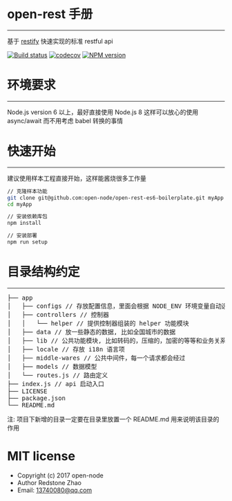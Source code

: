 # open-rest 手册
------------------------------

基于 [restify](https://github.com/restify/node-restify) 快速实现的标准 restful api

[![Build status](https://api.travis-ci.org/open-node/open-rest.svg?branch=master)](https://travis-ci.org/open-node/open-rest)
[![codecov](https://codecov.io/gh/open-node/open-rest/branch/master/graph/badge.svg)](https://codecov.io/gh/open-node/open-rest)
[![NPM version](https://img.shields.io/npm/v/open-rest.svg?style=flat-square)](https://www.npmjs.com/package/open-rest)


# 环境要求
------------------------------
Node.js version 6 以上，最好直接使用 Node.js 8 这样可以放心的使用 async/await 而不用考虑 babel 转换的事情


# 快速开始
------------------------------
建议使用样本工程直接开始，这样能酱烧很多工作量

```bash
// 克隆样本功能
git clone git@github.com:open-node/open-rest-es6-boilerplate.git myApp
cd myApp

// 安装依赖库包
npm install

// 安装部署
npm run setup

```


# 目录结构约定
------------------------------
<pre>
├── app
│   ├── configs // 存放配置信息，里面会根据 NODE_ENV 环境变量自动选择要加载的配置信息
│   ├── controllers // 控制器
│   │   └── helper // 提供控制器组装的 helper 功能模块
│   ├── data // 放一些静态的数据, 比如全国城市的数据
│   ├── lib // 公共功能模块, 比如转码的，压缩的，加密的等等和业务关系不大的，通用性的函数
│   ├── locale // 存放 i18n 语言项
│   ├── middle-wares // 公共中间件，每一个请求都会经过
│   ├── models // 数据模型
│   └── routes.js // 路由定义
├── index.js // api 启动入口
├── LICENSE
├── package.json
└── README.md
</pre>

注: 项目下新增的目录一定要在目录里放置一个 README.md 用来说明该目录的作用


# MIT license

* Copyright (c) 2017 open-node
* Author Redstone Zhao
* Email: 13740080@qq.com
